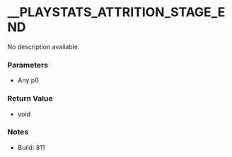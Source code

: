 # __PLAYSTATS_ATTRITION_STAGE_END

No description available.

### Parameters
* Any p0

### Return Value
* void

### Notes
* Build: 811

